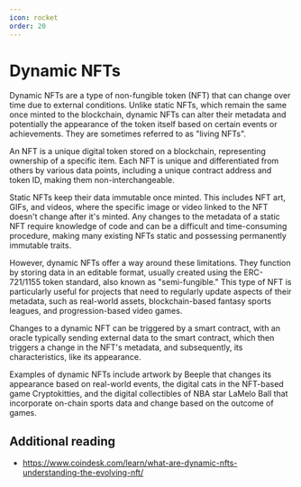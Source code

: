 ```yaml
---
icon: rocket
order: 20
---
```


# Dynamic NFTs

Dynamic NFTs are a type of non-fungible token (NFT) that can change over time due to external conditions. Unlike static NFTs, which remain the same once minted to the blockchain, dynamic NFTs can alter their metadata and potentially the appearance of the token itself based on certain events or achievements. They are sometimes referred to as "living NFTs".

An NFT is a unique digital token stored on a blockchain, representing ownership of a specific item. Each NFT is unique and differentiated from others by various data points, including a unique contract address and token ID, making them non-interchangeable. 

Static NFTs keep their data immutable once minted. This includes NFT art, GIFs, and videos, where the specific image or video linked to the NFT doesn't change after it's minted. Any changes to the metadata of a static NFT require knowledge of code and can be a difficult and time-consuming procedure, making many existing NFTs static and possessing permanently immutable traits.

However, dynamic NFTs offer a way around these limitations. They function by storing data in an editable format, usually created using the ERC-721/1155 token standard, also known as "semi-fungible." This type of NFT is particularly useful for projects that need to regularly update aspects of their metadata, such as real-world assets, blockchain-based fantasy sports leagues, and progression-based video games.

Changes to a dynamic NFT can be triggered by a smart contract, with an oracle typically sending external data to the smart contract, which then triggers a change in the NFT's metadata, and subsequently, its characteristics, like its appearance.

Examples of dynamic NFTs include artwork by Beeple that changes its appearance based on real-world events, the digital cats in the NFT-based game Cryptokitties, and the digital collectibles of NBA star LaMelo Ball that incorporate on-chain sports data and change based on the outcome of games.

## Additional reading

* https://www.coindesk.com/learn/what-are-dynamic-nfts-understanding-the-evolving-nft/